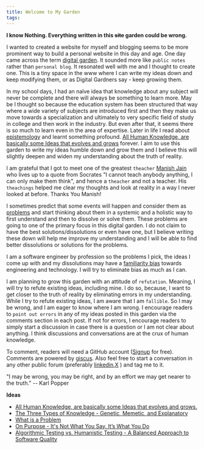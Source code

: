 ```yaml
---
title: Welcome to My Garden
tags:
---
```

**I know Nothing. Everything written in this ~~site~~ garden could be wrong.** 

I wanted to created a website for myself and blogging seems to be more prominent way to build a personal website in this day and age. One day came across the term [digital garden](https://www.technologyreview.com/2020/09/03/1007716/digital-gardens-let-you-cultivate-your-own-little-bit-of-the-internet/). It sounded more like `public notes`  rather than `personal blog`. It resonated well with me and I thought to create one. This is a tiny space in the www where I can write my ideas down and keep modifying them, or as Digital Gardners say - keep growing them. 

In my school days, I had an naïve idea that knowledge about any subject will never be complete and there will always be something to learn more. May be I thought so because the education system has been structured that way where a wide variety of subjects are introduced first and then they make us move towards a specialization and ultimately to very specific field of study in college and then work in the industry. But even after that, it seems there is so much to learn even in the area of expertise. Later in life I read about [epistemology](https://en.wikipedia.org/wiki/Epistemology) and learnt something profound. [All Human Knowledge,  are basically some Ideas that evolves and grows](human_knowledge.md) forever.  I aim to use this garden to write my ideas humble down and grow them and I believe this will slightly deepen and widen my understanding about the truth of reality. 

I am grateful that I got to meet one of the greatest `theacher` [Manish Jain](https://www.linkedin.com/in/manishjain99/) who lives up to a quote from Socrates "I cannot teach anybody anything, I can only make them think", and hence a `theacher` and not a teacher. His `theachings` helped me clear my thoughts and look at reality in a way I never looked at before. Thanks You Manish!

I sometimes predict that some events will happen and consider them as [problems](problem.md) and start thinking about them in a systemic and a holistic way to first understand and then to dissolve or solve them. These problems are going to one of the primary focus in this digital garden. I do not claim to have the best solutions/dissolutions or even have one, but I believe writing these down will help me improve my understanding and I will be able to find better dissolutions or solutions for the problems.

I am a software engineer by profession so the problems I pick, the ideas I come up with and my dissolutions may have a [familiarity bias](https://www.thebehavioralscientist.com/glossary/familiarity-bias)  towards engineering and technology. I will try to eliminate bias as much as I can. 

I am planning to grow this garden with an attitude of `refutation`. Meaning, I will try to refute existing ideas, including mine. I do so, because, I want to get closer to the truth of reality by eliminating errors in my understanding. While I try to refute existing ideas, I am aware that I am `fallible`. So I may be wrong, and I am eager to know where I am wrong. I encourage readers to `point out errors`  in any of my ideas posted in this garden via the comments section in each post. If not for errors, I encourage readers to simply start a discussion in case there is a question or I am not clear about anything. I think discussions and conversations are at the crux of human knowledge. 

To comment, readers will need a GitHub account ([Signup](https://github.com/signup) for free). Comments are powered by [giscus](https://giscus.app/). Also feel free to start a conversation in any other public forum (preferably [linkedin](https://www.linkedin.com/in/jbadhree/),[X](https://x.com/jbadhree) ) and tag me to it.

"I may be wrong, you may be right, and by an effort we may get nearer to the truth."
-- Karl Popper

**Ideas**

- [All Human Knowledge,  are basically some Ideas that evolves and grows.](human_knowledge.md)
- [The Three Types of Knowledge - Genetic, Memetic, and Explanatory](types_of_knowledge.md)
- [What is a Problem](problem.md)
- [On Purpose - It's Not What You Say. It’s What You Do](purpose.md)
- [Algorithmic Testing vs. Humanistic Testing - A Balanced Approach to Software Quality](algorithmic_testing_vs_humanistic_testing.md)





